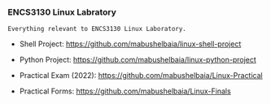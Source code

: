 ### ENCS3130 Linux Labratory

```
Everything relevant to ENCS3130 Linux Laboratory.

```

- Shell Project: https://github.com/mabushelbaia/linux-shell-project

- Python Project: https://github.com/mabushelbaia/linux-python-project

- Practical Exam (2022): https://github.com/mabushelbaia/Linux-Practical

- Practical Forms: https://github.com/mabushelbaia/Linux-Finals
